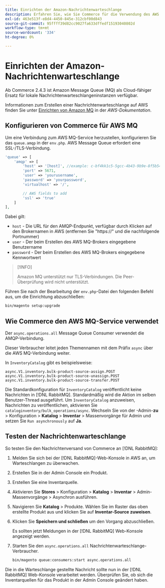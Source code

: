 ```yaml
---
title: Einrichten der Amazon-Nachrichtenwarteschlange
description: Erfahren Sie, wie Sie Commerce für die Verwendung des AWS MQ-Service konfigurieren.
exl-id: 463e513f-e8d4-4450-845e-312cbf00d843
source-git-commit: 95ffff39d82cc9027fa633dffedf15193040802d
workflow-type: tm+mt
source-wordcount: '334'
ht-degree: 0%

---
```


# Einrichten der Amazon-Nachrichtenwarteschlange

Ab Commerce 2.4.3 ist Amazon Message Queue (MQ) als Cloud-fähiger Ersatz für lokale Nachrichtenwarteschlangeninstanzen verfügbar.

Informationen zum Erstellen einer Nachrichtenwarteschlange auf AWS finden Sie unter [Einrichten von Amazon MQ](https://docs.aws.amazon.com/amazon-mq/latest/developer-guide/amazon-mq-setting-up.html) in der _AWS-Dokumentation_.

## Konfigurieren von Commerce für AWS MQ

Um eine Verbindung zum AWS MQ-Service herzustellen, konfigurieren Sie das `queue.amqp` in der `env.php`.
AWS Message Queue erfordert eine SSL-/TLS-Verbindung.

```php
'queue' => [
    'amqp' => [
        'host' => '[host]', //example: c-bf4kk1c5-5gcc-4b43-9b9e-8f5b54d234.mq.us-west-3.amazonaws.com
        'port' => 5671,
        'user' => 'yourusername',
        'password' => 'yourpassword',
        'virtualhost' => '/',

        // AWS fields to add
        'ssl' => 'true'
    ]
],
```

Dabei gilt:

- `host` - Die URL für den AMQP-Endpunkt, verfügbar durch Klicken auf den Brokernamen in AWS (entfernen Sie &quot;https://&quot; und die nachfolgende Portnummer)
- `user` - Der beim Erstellen des AWS MQ-Brokers eingegebene Benutzername
- `password` - Der beim Erstellen des AWS MQ-Brokers eingegebene Kennwortwert

>[!INFO]
>
>Amazon MQ unterstützt nur TLS-Verbindungen. Die Peer-Überprüfung wird nicht unterstützt.

Führen Sie nach der Bearbeitung der `env.php`-Datei den folgenden Befehl aus, um die Einrichtung abzuschließen:

```bash
bin/magento setup:upgrade
```

## Wie Commerce den AWS MQ-Service verwendet

Der `async.operations.all` Message Queue Consumer verwendet die AMQP-Verbindung.

Dieser Verbraucher leitet jeden Themennamen mit dem Präfix `async` über die AWS MQ-Verbindung weiter.

In `InventoryCatalog` gibt es beispielsweise:

```text
async.V1.inventory.bulk-product-source-assign.POST
async.V1.inventory.bulk-product-source-unassign.POST
async.V1.inventory.bulk-product-source-transfer.POST
```

Die Standardkonfiguration für `InventoryCatalog` veröffentlicht keine Nachrichten in [!DNL RabbitMQ]. Standardmäßig wird die Aktion im selben Benutzer-Thread ausgeführt. Um `InventoryCatalog` anzuweisen, Nachrichten zu veröffentlichen, aktivieren Sie `cataloginventory/bulk_operations/async`. Wechseln Sie von der -Admin-**zu** > Konfiguration > **Katalog** > **Inventar** > Massenvorgänge für Admin und setzen Sie `Run asynchronously` auf **Ja**.

## Testen der Nachrichtenwarteschlange

So testen Sie den Nachrichtenversand von Commerce an [!DNL RabbitMQ]:

1. Melden Sie sich bei der [!DNL RabbitMQ]-Web-Konsole in AWS an, um Warteschlangen zu überwachen.
1. Erstellen Sie in der Admin Console ein Produkt.
1. Erstellen Sie eine Inventarquelle.
1. Aktivieren Sie **Stores** > Konfiguration > **Katalog** > **Inventar** > Admin-Massenvorgänge > Asynchron ausführen.
1. Navigieren Sie **Katalog** > Produkte. Wählen Sie im Raster das oben erstellte Produkt aus und klicken Sie auf **Inventar-Source zuweisen**.
1. Klicken Sie **Speichern und schließen** um den Vorgang abzuschließen.

   Es sollten jetzt Meldungen in der [!DNL RabbitMQ] Web-Konsole angezeigt werden.

1. Starten Sie den `async.operations.all` Nachrichtenwarteschlange-Verbraucher.

   ```bash
   bin/magento queue:consumers:start async.operations.all
   ```

Die in die Warteschlange gestellte Nachricht sollte nun in der [!DNL RabbitMQ] Web-Konsole verarbeitet werden.
Überprüfen Sie, ob sich die Inventarquellen für das Produkt in der Admin Console geändert haben.
